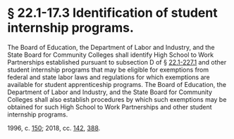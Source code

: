 # § 22.1-17.3 Identification of student internship programs.

<p>The Board of Education, the Department of Labor and Industry, and the State Board for Community Colleges shall identify High School to Work Partnerships established pursuant to subsection D of § <a href='/vacode/22.1-227.1/'>22.1-227.1</a> and other student internship programs that may be eligible for exemptions from federal and state labor laws and regulations for which exemptions are available for student apprenticeship programs. The Board of Education, the Department of Labor and Industry, and the State Board for Community Colleges shall also establish procedures by which such exemptions may be obtained for such High School to Work Partnerships and other student internship programs.</p><p>1996, c. <a href='http://lis.virginia.gov/cgi-bin/legp604.exe?961+ful+CHAP0150'>150</a>; 2018, cc. <a href='http://lis.virginia.gov/cgi-bin/legp604.exe?181+ful+CHAP0142'>142</a>, <a href='http://lis.virginia.gov/cgi-bin/legp604.exe?181+ful+CHAP0388'>388</a>.</p>